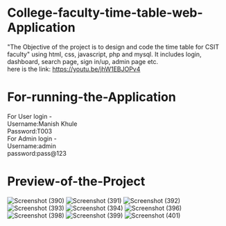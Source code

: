 # College-faculty-time-table-web-Application
"The Objective of the project is to design and code the time table for CSIT faculty" using html, css, javascript, php and mysql. It includes login, dashboard, search page, sign in/up, admin page etc.<br>
here is the link: https://youtu.be/jhW1EBJOPv4

# For-running-the-Application
For User login - <br>
Username:Manish Khule<br>
Password:T003<br>
For Admin login - <br>
Username:admin<br>
password:pass@123<br>
# Preview-of-the-Project
![Screenshot (390)](https://user-images.githubusercontent.com/93309776/228205616-465bc03c-916f-4ec0-bd96-215ea9b51a5c.png)
![Screenshot (391)](https://user-images.githubusercontent.com/93309776/228241500-80c09ea4-750f-45bd-86a1-0e460d4658ed.png)
![Screenshot (392)](https://user-images.githubusercontent.com/93309776/228241482-ee1cd362-7636-466a-a5bc-9e4789a67aca.png)
![Screenshot (393)](https://user-images.githubusercontent.com/93309776/228241460-1ce62bcf-9d3d-4eb2-b195-1bab7db597eb.png)
![Screenshot (394)](https://user-images.githubusercontent.com/93309776/228241421-c442b5df-847c-4b15-9f4a-7884528d501d.png)
![Screenshot (396)](https://user-images.githubusercontent.com/93309776/228241392-4a8521f1-128d-479e-a1eb-b32251d5a5e8.png)
![Screenshot (398)](https://user-images.githubusercontent.com/93309776/228241376-6b9af0f6-5c6b-4f4b-8f0b-a01ad6c9caf9.png)
![Screenshot (399)](https://user-images.githubusercontent.com/93309776/228241362-332fb44d-e177-425f-b23d-6986dd81b12a.png)
![Screenshot (401)](https://user-images.githubusercontent.com/93309776/228241338-e4d360bf-7f76-4920-9c81-58a496edfcf1.png)
